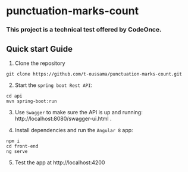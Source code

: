 # punctuation-marks-count
### This project is a technical test offered by CodeOnce.

## Quick start Guide
1. Clone the repository
```
git clone https://github.com/t-oussama/punctuation-marks-count.git
```

2. Start the `spring boot Rest API`:
```
cd api
mvn spring-boot:run
```

3. Use `Swagger` to make sure the API is up and running: http://localhost:8080/swagger-ui.html .

4. Install dependencies and run the `Angular 8` app:
```
npm i
cd front-end
ng serve
```

5. Test the app at http://localhost:4200
